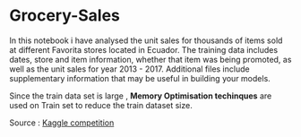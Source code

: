 # Grocery-Sales

In this notebook i have analysed the unit sales for thousands of items sold at different Favorita stores located in Ecuador. The training data includes dates, store and item information, whether that item was being promoted, as well as the unit sales for year 2013 - 2017. Additional files include supplementary information that may be useful in building your models.

Since the  train data set is large , **Memory Optimisation techinques** are used on Train set to reduce the train dataset size.

Source : [Kaggle competition](https://www.kaggle.com/c/favorita-grocery-sales-forecasting/data)
